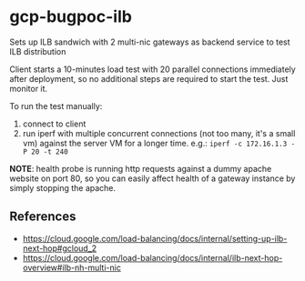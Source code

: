 # gcp-bugpoc-ilb

Sets up ILB sandwich with 2 multi-nic gateways as backend service to test ILB distribution

Client starts a 10-minutes load test with 20 parallel connections immediately after deployment, so no additional steps are required to start the test. Just monitor it.

To run the test manually:
1. connect to client
2. run iperf with multiple concurrent connections (not too many, it's a small vm) against the server VM for a longer time. e.g.:
`iperf -c 172.16.1.3 -P 20 -t 240`

**NOTE**: health probe is running http requests against a dummy apache website on port 80, so you can easily affect health of a gateway instance by simply stopping the apache.

## References
- https://cloud.google.com/load-balancing/docs/internal/setting-up-ilb-next-hop#gcloud_2
- https://cloud.google.com/load-balancing/docs/internal/ilb-next-hop-overview#ilb-nh-multi-nic
